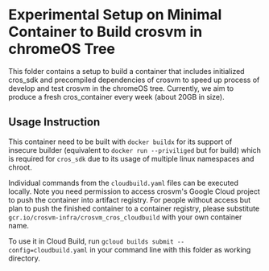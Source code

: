 # Experimental Setup on Minimal Container to Build crosvm in chromeOS Tree

This folder contains a setup to build a container that includes initialized cros_sdk and precompiled
dependencies of crosvm to speed up process of develop and test crosvm in the chromeOS tree.
Currently, we aim to produce a fresh cros_container every week (about 20GB in size).

## Usage Instruction

This container need to be built with `docker buildx` for its support of insecure builder (equivalent
to `docker run --priviliged` but for build) which is required for `cros_sdk` due to its usage of
multiple linux namespaces and chroot.

Individual commands from the `cloudbuild.yaml` files can be executed locally. Note you need
permission to access crosvm's Google Cloud project to push the container into artifact registry. For
people without access but plan to push the finished container to a container registry, please
substitute `gcr.io/crosvm-infra/crosvm_cros_cloudbuild` with your own container name.

To use it in Cloud Build, run `gcloud builds submit --config=cloudbuild.yaml` in your command line
with this folder as working directory.

